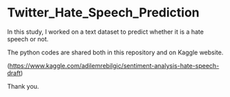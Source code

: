 # Twitter_Hate_Speech_Prediction
In this study, I worked on a text dataset to predict whether it is a hate speech or not.

The python codes are shared both in this repository and on Kaggle website. 

(https://www.kaggle.com/adilemrebilgic/sentiment-analysis-hate-speech-draft)

Thank you.
